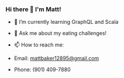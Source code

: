 ### Hi there 👋 I'm Matt!

- 🌱 I’m currently learning GraphQL and Scala
- 💬 Ask me about my eating challenges!

- 📫 How to reach me: 
- Email: mattbaker12895@gmail.com
- Phone: (901) 409-7880

<!--
**matt-shake-n-baker/matt-shake-n-baker** is a ✨ _special_ ✨ repository because its `README.md` (this file) appears on your GitHub profile.

Here are some ideas to get you started:

- 🔭 I’m currently working on ...
- 🌱 I’m currently learning ...
- 👯 I’m looking to collaborate on ...
- 🤔 I’m looking for help with ...
- 💬 Ask me about ...
- 📫 How to reach me: ...
- 😄 Pronouns: ...
- ⚡ Fun fact: ...
-->

